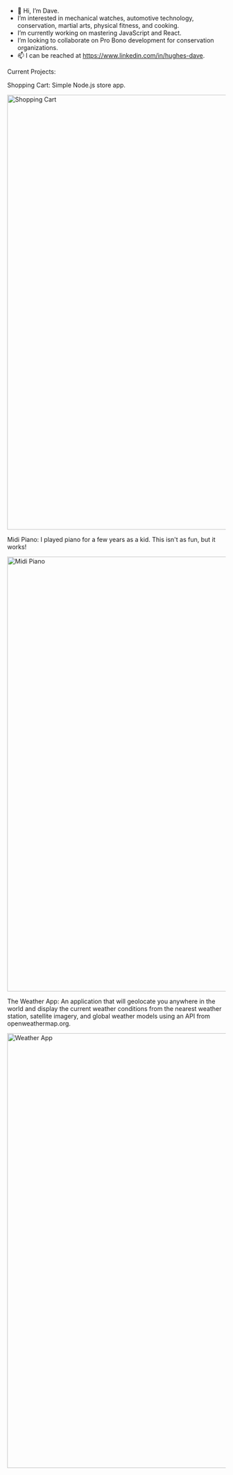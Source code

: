 - 👋 Hi, I’m Dave.
- I’m interested in mechanical watches, automotive technology, conservation, martial arts, physical fitness, and cooking. 
- I’m currently working on mastering JavaScript and React.
- I’m looking to collaborate on Pro Bono development for conservation organizations.
- 📫 I can be reached at https://www.linkedin.com/in/hughes-dave.

<!---
Hughes-D/Hughes-D is a ✨ special ✨ repository because its `README.md` (this file) appears on your GitHub profile.
You can click the Preview link to take a look at your changes.
--->

Current Projects: 

  Shopping Cart: 
    Simple Node.js store app.
 
 <img width="1000" alt="Shopping Cart" src="https://user-images.githubusercontent.com/76405547/150825539-bcce0022-4aef-4165-8432-0e10b9e295b5.jpeg">

   
 Midi Piano:
  I played piano for a few years as a kid. This isn't as fun, but it works!
  
<img width="1000" alt="Midi Piano" src="https://user-images.githubusercontent.com/76405547/150827220-cd4e0421-86fc-438a-a82b-d9515dc4f356.jpeg">


  The Weather App: 
    An application that will geolocate you anywhere in the world and display the current weather conditions from the nearest weather station, satellite imagery, and global weather models using an API from openweathermap.org.

<img width="1000" alt="Weather App" src="https://user-images.githubusercontent.com/76405547/141496349-8fa1cbd6-cb06-4531-a692-6cba361fdc8d.png">
